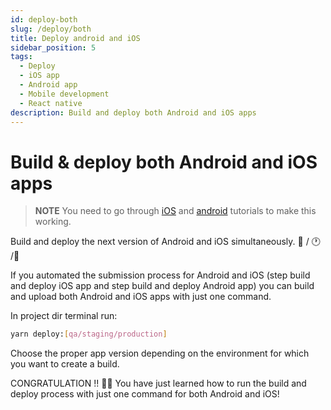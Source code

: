 ```yaml
---
id: deploy-both
slug: /deploy/both
title: Deploy android and iOS
sidebar_position: 5
tags:
  - Deploy
  - iOS app
  - Android app
  - Mobile development
  - React native
description: Build and deploy both Android and iOS apps
---
```


# Build & deploy both Android and iOS apps

> **NOTE** You need to go through [iOS](/docs/deploy/ios) and [android](/docs/deploy/android) tutorials to make this working.

Build and deploy the next version of Android and iOS simultaneously. 🌈 / 🕐 /📱

If you automated the submission process for Android and iOS (step build and deploy iOS app and step build and deploy Android app) you can build and upload both Android and iOS apps with just one command.

In project dir terminal run:

```bash
yarn deploy:[qa/staging/production]
```

Choose the proper app version depending on the environment for which you want to create a build.

CONGRATULATION !! 🥳🥳 You have just learned how to run the build and deploy process with just one command for both Android and iOS!
